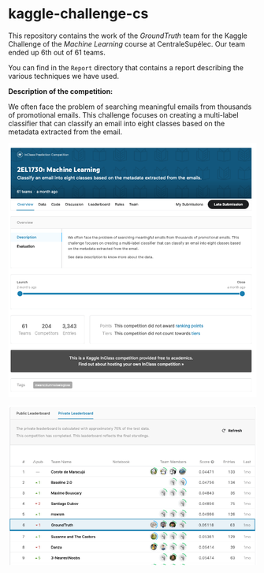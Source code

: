 # kaggle-challenge-cs

This repository contains the work of the *GroundTruth* team for the Kaggle Challenge of the *Machine Learning* course at CentraleSupélec. Our team ended up 6th out of 61 teams.



You can find in the `Report` directory that contains a report describing the various techniques we have used.



**Description of the competition:**

We often face the problem of searching meaningful emails from thousands of promotional emails. This challenge focuses on creating a multi-label classifier that can classify an email into eight classes based on the metadata extracted from the email.

![kaggle_overview](ressources/kaggle_overview.png)

![kaggle_leaderboard](ressources/kaggle_leaderboard.png)